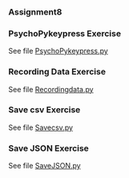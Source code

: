 ### Assignment8
### PsychoPykeypress Exercise
See file [PsychoPykeypress.py](https://github.com/meronalemu101/Assignment8/blob/d10c45c2012f764b5fcd48e7046439e6918d32d1/PsychoPykeypress.py)

### Recording Data Exercise
See file [Recordingdata.py](https://github.com/meronalemu101/Assignment8/blob/592e4b19e62e0be051e1a12546d2f8b7ec0631d4/Recordingdata.py)

### Save csv Exercise
See file [Savecsv.py](https://github.com/meronalemu101/Assignment8/blob/7b850a928315e87f8e1c8c67f895d462dee5329d/Savecsv.py)

### Save JSON Exercise
See file [SaveJSON.py](https://github.com/meronalemu101/Assignment8/blob/e51c78797160d8e38e08ccc2edbee824fe5ab321/SaveJSON.py)

